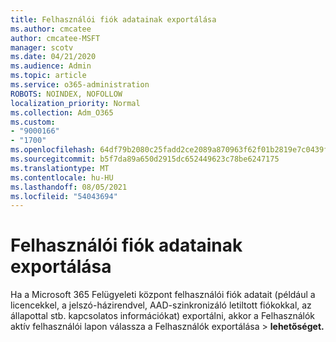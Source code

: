 ```yaml
---
title: Felhasználói fiók adatainak exportálása
ms.author: cmcatee
author: cmcatee-MSFT
manager: scotv
ms.date: 04/21/2020
ms.audience: Admin
ms.topic: article
ms.service: o365-administration
ROBOTS: NOINDEX, NOFOLLOW
localization_priority: Normal
ms.collection: Adm_O365
ms.custom:
- "9000166"
- "1700"
ms.openlocfilehash: 64df79b2080c25fadd2ce2089a870963f62f01b2819e7c0439fe6d378fa7d048
ms.sourcegitcommit: b5f7da89a650d2915dc652449623c78be6247175
ms.translationtype: MT
ms.contentlocale: hu-HU
ms.lasthandoff: 08/05/2021
ms.locfileid: "54043694"
---
```

# <a name="export-user-account-information"></a>Felhasználói fiók adatainak exportálása

Ha a Microsoft 365 Felügyeleti központ felhasználói fiók adatait (például a licencekkel, a jelszó-házirendvel, AAD-szinkronizáló letiltott fiókokkal, az állapottal stb. kapcsolatos információkat) exportálni, akkor a Felhasználók aktív felhasználói lapon válassza a Felhasználók exportálása   >  [](https://go.microsoft.com/fwlink/p/?linkid=834822) **lehetőséget.**